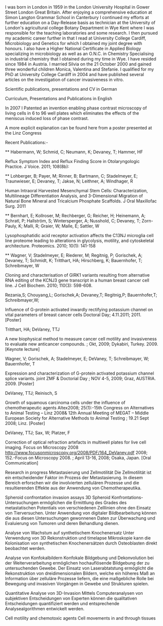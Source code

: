 I was born in London in 1959 in the London University Hospital in Gower Street London Great Britain. After enjoying a comprehensive education at Simon Langton Grammar School in Canterbury I continued my efforts at further education on a Day-Release basis as technician at the University of London's agricultural college Botany Department in Wye Kent where I was responsible for the teaching laboratories and some research.
I then pursued my academic career further in that I read at University College Cardiff, Microbiology and Genetics for which I obtained my joint degree with honours. I also have a Higher National Certificate in Applied Biology specializing in microbiology as well as an O.N.C. in Chemistry Specialising in industrial chemistry that I obtained during my time in Wye. I have resided since 1984 in Austria. I married Silvia on the 21 October 2000 and gained three wonderful children Monica, Valentina and Stefanie.
I qualified for my PhD at University College Cardiff in 2004 and have published several articles on the investigation of cancer invasiveness in vitro.

 

Scientific publications, presentations and CV in German

Curriculum, Presentations and Publications in English

 

In 2007 I Patented an invention enabling phase contrast microscopy of living cells in 6 to 96 well plates which eliminates the effects of the meniscus induced loss of phase contrast.

A more explicit explanation can be found here from a poster presented at the Linz Congress

 

Recent Publications:-

 

** Habermann, W; Schmid, C; Neumann, K; Devaney, T; Hammer, HF

Reflux Symptom Index and Reflux Finding Score in Otolaryngologic Practice.
J Voice. 2011; 108(8b):

** Lohberger, B; Payer, M; Rinner, B; Bartmann, C; Stadelmeyer, E; Traunwieser, E; Devaney, T; Jakse, N; Leithner, A; Windhager, R

Human Intraoral Harvested Mesenchymal Stem Cells: Characterization, Multilineage Differentiation Analysis, and 3-Dimensional Migration of Natural Bone Mineral and Tricalcium Phosphate Scaffolds.
J Oral Maxillofac Surg. 2011

** Bernhart, E; Kollroser, M; Rechberger, G; Reicher, H; Heinemann, A; Schratl, P; Hallström, S; Wintersperger, A; Nusshold, C; Devaney, T; Zorn-Pauly, K; Malli, R; Graier, W; Malle, E; Sattler, W

Lysophosphatidic acid receptor activation affects the C13NJ microglia cell line proteome leading to alterations in glycolysis, motility, and cytoskeletal architecture.
Proteomics. 2010; 10(1): 141-158

** Wagner, V; Stadelmeyer, E; Riederer, M; Regitnig, P; Gorischek, A; Devaney, T; Schmidt, K; Tritthart, HA; Hirschberg, K; Bauernhofer, T; Schreibmayer, W

Cloning and characterisation of GIRK1 variants resulting from alternative RNA editing of the KCNJ3 gene transcript in a human breast cancer cell line.
J Cell Biochem. 2010; 110(3): 598-608.

Rezania,S; Chouyang,L; Gorischek,A; Devaney,T; Regitnig,P; Bauernhofer,T; Schreibmayer,W;

Influence of G-protein activated inwardly rectifying potassium channel on vital parameters of breast cancer cells
Doctoral Day; 4.11.2011; 2011. [Poster]

Tritthart, HA; DeVaney, TTJ

A new biophysical method to measure cancer cell motility and invasiveness to evaluate new anticancer compounds.
; Okt, 2009; Dykabiri, Turkey. 2009. [Keynote lecture]

Wagner, V; Gorischek, A; Stadelmeyer, E; DeVaney, T; Schreibmayer, W; Bauernhofer, T

Expression and characterization of G-protein activated potassium channel splice variants. 
joint ZMF & Doctorial Day ; NOV 4-5, 2009; Graz, AUSTRIA. 2009. [Poster]

DeVaney, TTJ; Reinisch, S

Growth of squamous carcinoma cells under the influence of chemotherapeutic agents
Altex2008; 25(1):-15th Congress on Alternatives to Animal Testing – Linz 2008& 12th Annual Meeting of MEGAT – Middle European Society for Alternative Methods to Animal Testing ; 19.21 Sept 2008; Linz. [Poster]

DeVaney, TTJ; Sax, W; Platzer, F

Correction of optical refraction artefacts in multiwell plates for live cell imaging.
Focus on Microscopy 2008 http://www.focusonmicroscopy.org/2008/PDF/164_DeVaney.pdf 2008; 152.-Focus on Microscopy 2008. ; April 13-16, 2008; Osaka, Japan. [Oral Communication]

Research in progress
Metastasierung und Zellmotilität
Die Zellmotilität ist ein entscheidender Faktor im Prozess der Metastasierung. In diesem Bereich erforschen wir die involvierten zellulären Prozesse und die resultierenden Effekte aus der Anwendung von Chemotherapeutika.

Spheroid confrontation invasion assays
3D Spheroid Konfrontations-Untersuchungen ermöglichen die Ermittlung des Grades des metastatischen Potentials von verschiedenen Zelllinien ohne den Einsatz von Tierversuchen. Unter Anwendung von digitaler Bildbearbeitung können die aus diesen Untersuchungen gewonnenen Daten zur Überwachung und Evaluierung von Tumoren und deren Behandlung dienen.

Analyse von Wachstum auf synthetischem Knochenersatz
Unter Verwendung von 3D Rekonstruktion und timelapse Mikroskopie kann die Kolonisation von synthetischen Knochenersätzen durch Osteoblasten direkt beobachtet werden.

Analyse von Konfokalbildern
Konfokale Bildgebung und Dekonvolution bei der Weiterverarbeitung ermöglichen hochauflösende Bildgebung der zu untersuchenden Gewebe. Der Einsatz von Laserabtatstung ermöglicht die Rekonstruktion von dreidimensionalen Bildern, welche ein höheres Maß an Information über zelluläre Prozesse liefern, die eine maßgebliche Rolle bei Bewegung und invasiven Vorgängen in Gewebe und Strukturen spielen.

Quantitative Analyse von 3D-Invasion
Mittels Computeranalysen von subjektiven Entscheidungen von Experten können die qualitativen Entscheidungen quantifiziert werden und entsprechende Analysealgorithmen entwickelt werden.

Cell motility and chemotoxic agents
Cell movements in and through tissues
